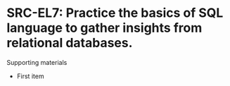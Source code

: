 # SRC-EL7:  	Practice the basics of SQL language to gather insights from relational databases.	 

Supporting materials

* First item